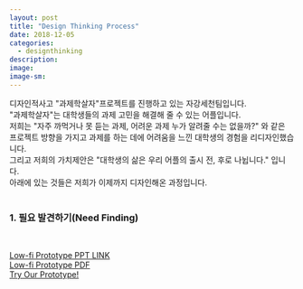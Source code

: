 ```yaml
---
layout: post
title: "Design Thinking Process"
date: 2018-12-05
categories:
  - designthinking
description:
image:
image-sm:
---
```

디자인적사고 "과제학살자"프로젝트를 진행하고 있는 자강세천팀입니다. <br>
"과제학살자"는 대학생들의 과제 고민을 해결해 줄 수 있는 어플입니다. <br>
저희는 "자주 까먹거나 못 듣는 과제, 어려운 과제 누가 알려줄 수는 없을까?" 와 같은 프로젝트 방향을 가지고 과제를 하는 데에 어려움을 느낀 대학생의 경험을 리디자인했습니다. <br>
그리고 저희의 가치제안은 "대학생의 삶은 우리 어플의 출시 전, 후로 나뉩니다." 입니다. <br>
아래에 있는 것들은 저희가 이제까지 디자인해온 과정입니다. <br> <br>

<h3> 1. 필요 발견하기(Need Finding) </h3> <br>




<a href="/6.Low-fi_Prototype.ppt.pptx">Low-fi Prototype PPT LINK </a> <br>
<a href="/6.Low-fi_Prototype.pdf.pdf">Low-fi Prototype PDF </a> <br>
<a href="/Low-fi_prototype.bmpr">Try Our Prototype!  </a>


